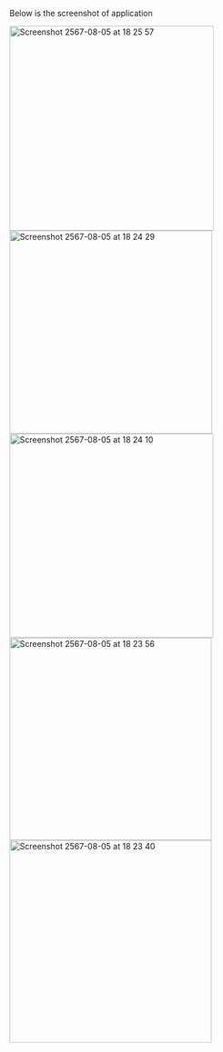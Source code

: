 Below is the screenshot of application

<img width="359" alt="Screenshot 2567-08-05 at 18 25 57" src="https://github.com/user-attachments/assets/82bcb950-2e9d-449c-ac05-081937bdcd5b">
<img width="356" alt="Screenshot 2567-08-05 at 18 24 29" src="https://github.com/user-attachments/assets/475be781-0d0d-4f82-9164-b20bccf2f412">
<img width="358" alt="Screenshot 2567-08-05 at 18 24 10" src="https://github.com/user-attachments/assets/c1160f8a-1025-4cd7-8435-26194d2b3d75">
<img width="355" alt="Screenshot 2567-08-05 at 18 23 56" src="https://github.com/user-attachments/assets/4a3a25be-0c3e-4c65-9aeb-e71ce899d2f1">
<img width="355" alt="Screenshot 2567-08-05 at 18 23 40" src="https://github.com/user-attachments/assets/8aa753b8-5cb5-4d73-b3f0-af361a6abaa0">
